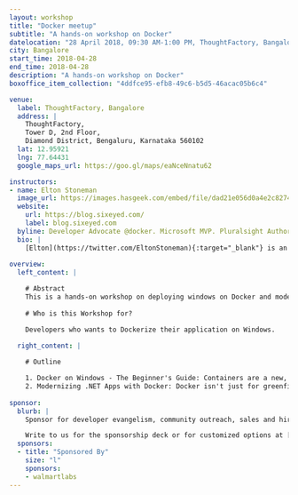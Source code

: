 ```yaml
---
layout: workshop
title: "Docker meetup"
subtitle: "A hands-on workshop on Docker"
datelocation: "28 April 2018, 09:30 AM-1:00 PM, ThoughtFactory, Bangalore"
city: Bangalore
start_time: 2018-04-28
end_time: 2018-04-28
description: "A hands-on workshop on Docker"
boxoffice_item_collection: "4ddfce95-efb8-49c6-b5d5-46acac05b6c4"

venue:
  label: ThoughtFactory, Bangalore
  address: |
    ThoughtFactory,
    Tower D, 2nd Floor,
    Diamond District, Bengaluru, Karnataka 560102
  lat: 12.95921
  lng: 77.64431
  google_maps_url: https://goo.gl/maps/eaNceNnatu62

instructors:
- name: Elton Stoneman 
  image_url: https://images.hasgeek.com/embed/file/dad21e056d0a4e2c827430c005983c2e
  website:
    url: https://blog.sixeyed.com/
    label: blog.sixeyed.com
  byline: Developer Advocate @docker. Microsoft MVP. Pluralsight Author.
  bio: |
    [Elton](https://twitter.com/EltonStoneman){:target="_blank"} is an 8-time Microsoft MVP, author, trainer and speaker.
    
overview:
  left_content: |

    # Abstract
    This is a hands-on workshop on deploying windows on Docker and modernising .net apps with Docker
    
    # Who is this Workshop for?

    Developers who wants to Dockerize their application on Windows.
    
  right_content: |

    # Outline

    1. Docker on Windows - The Beginner's Guide: Containers are a new, lightweight model of compute and Docker lets you run server-side apps using the exact same platform on your dev laptop and in a highly-available cluster in the cloud. In this first session you'll learn the basics of Docker on Windows - how to build, ship and run apps as containers - and you'll learn why Docker is such a big deal.
    2. Modernizing .NET Apps with Docker: Docker isn't just for greenfield .NET Core apps running in Linux - you can run existing full .NET Framework apps in containers on Windows. In this session you'll see how to take an existing .NET app and run it in Docker on Windows with no code changes. Then you'll see how Docker enables you to break features out of the app and run them in separate containers, giving you a roadmap for modernizing your existing app landscape without needing full rewrites.
    
sponsor:
  blurb: |
    Sponsor for developer evangelism, community outreach, sales and hiring.

    Write to us for the sponsorship deck or for customized options at [info@hasgeek.com](mailto:info@hasgeek.com)
  sponsors:
  - title: "Sponsored By"
    size: "l"
    sponsors:
    - walmartlabs     
---
```

